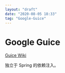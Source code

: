 ```yaml
---
layout: "draft"
date: "2020-08-05 18:33"
tag: "Google-Guice"
---
```


# Google Guice

[Guice Wiki](https://github.com/google/guice/wiki/GettingStarted)

独立于 Spring 的依赖注入。
